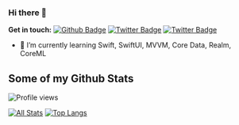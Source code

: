 ### Hi there 👋

**Get in touch:**
[![Github Badge](https://img.shields.io/badge/-Dartrisen-grey?style=flat&logo=github&logoColor=white&link=https://github.com/Dartrisen/)](https://www.github.com/Dartrisen/)
[![Twitter Badge](https://img.shields.io/badge/-Dartrisen-grey?style=flat&logo=twitter&logoColor=white&link=https://twitter.com/Dartrisen/)](https://twitter.com/Dartrisen/)
[![Twitter Badge](https://img.shields.io/twitter/follow/Dartrisen?label=Follow&style=social&link=https://twitter.com/Dartrisen/)](https://twitter.com/Dartrisen/)

- 🌱 I’m currently learning Swift, SwiftUI, MVVM, Core Data, Realm, CoreML

<!--
**Dartrisen/Dartrisen** is a ✨ _special_ ✨ repository because its `README.md` (this file) appears on your GitHub profile.

Here are some ideas to get you started:

- 🔭 I’m currently working on ...
- 🌱 I’m currently learning ...
- 👯 I’m looking to collaborate on ...
- 🤔 I’m looking for help with ...
- 💬 Ask me about ...
- 📫 How to reach me: ...
- 😄 Pronouns: ...
- ⚡ Fun fact: ...
-->

## Some of my Github Stats

![Profile views](https://gpvc.arturio.dev/Dartrisen)

[![All Stats](https://github-readme-stats-axpwmfcg3.vercel.app/api?username=Dartrisen&show_icons=true&include_all_commits=true&count_private=true&hide=contribs)](https://github.com/Dartrisen/github-readme-stats)
[![Top Langs](https://github-readme-stats-axpwmfcg3.vercel.app/api/top-langs/?username=Dartrisen&layout=compact)](https://github.com/Dartrisen/github-readme-stats)
